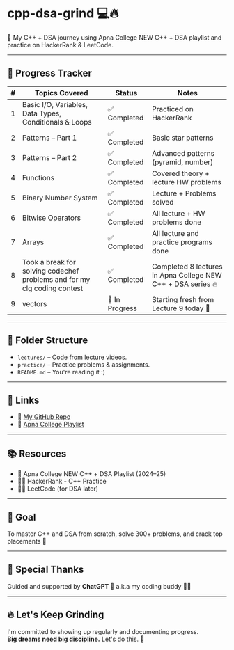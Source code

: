 # cpp-dsa-grind 💻🔥  
🚀 My C++ + DSA journey using Apna College NEW C++ + DSA playlist and practice on HackerRank & LeetCode.

---

## 📅 Progress Tracker

| #   | Topics Covered                                                      | Status       | Notes                                                                 |
|-----|----------------------------------------------------------------------|--------------|------------------------------------------------------------------------|
| 1   | Basic I/O, Variables, Data Types, Conditionals & Loops              | ✅ Completed | Practiced on HackerRank                                               |
| 2   | Patterns – Part 1                                                   | ✅ Completed | Basic star patterns                                                   |
| 3   | Patterns – Part 2                                                   | ✅ Completed | Advanced patterns (pyramid, number)                                   |
| 4   | Functions                                                           | ✅ Completed | Covered theory + lecture HW problems                                  |
| 5   | Binary Number System                                                | ✅ Completed | Lecture + Problems solved                                             |
| 6   | Bitwise Operators                                                   | ✅ Completed | All lecture + HW problems done                                        |
| 7   | Arrays                                                              | ✅ Completed | All lecture and practice programs done                                |
| 8   | Took a break for solving codechef problems and for my clg coding contest  | ✅ Completed | Completed 8 lectures in Apna College NEW C++ + DSA series 🔥          |
| 9   | vectors                                              | 🔄 In Progress | Starting fresh from Lecture 9 today 🚀                                |

---

## 📂 Folder Structure  
- `lectures/` – Code from lecture videos.  
- `practice/` – Practice problems & assignments.  
- `README.md` – You're reading it :)

---

## 🔗 Links  
- 📂 [My GitHub Repo](#)  
- 🎥 [Apna College Playlist](#)

---

## 📚 Resources  
- 🎥 Apna College NEW C++ + DSA Playlist (2024–25)  
- 👨‍💻 HackerRank - C++ Practice  
- 👨‍💻 LeetCode (for DSA later)

---

## 🧠 Goal  
To master C++ and DSA from scratch, solve 300+ problems, and crack top placements 💼

---

## 🙌 Special Thanks  
Guided and supported by **ChatGPT 💬** a.k.a my coding buddy 👨‍💻

---

## 🔥 Let's Keep Grinding  
I'm committed to showing up regularly and documenting progress.  
**Big dreams need big discipline.** Let's do this. 💪

